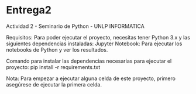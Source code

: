 # Entrega2
Actividad 2 - Seminario de Python - UNLP INFORMATICA 

Requisitos:
 Para poder ejecutar el proyecto, necesitas tener Python 3.x y las siguientes dependencias instaladas: 
 Jupyter Notebook: Para ejecutar los notebooks de Python y ver los resultados.

Comando para instalar las dependencias necesarias para ejecutar el proyecto:
 pip install -r requirements.txt

 Nota: Para empezar a ejecutar alguna celda de este proyecto, primero asegúrese de ejecutar la primera celda.
